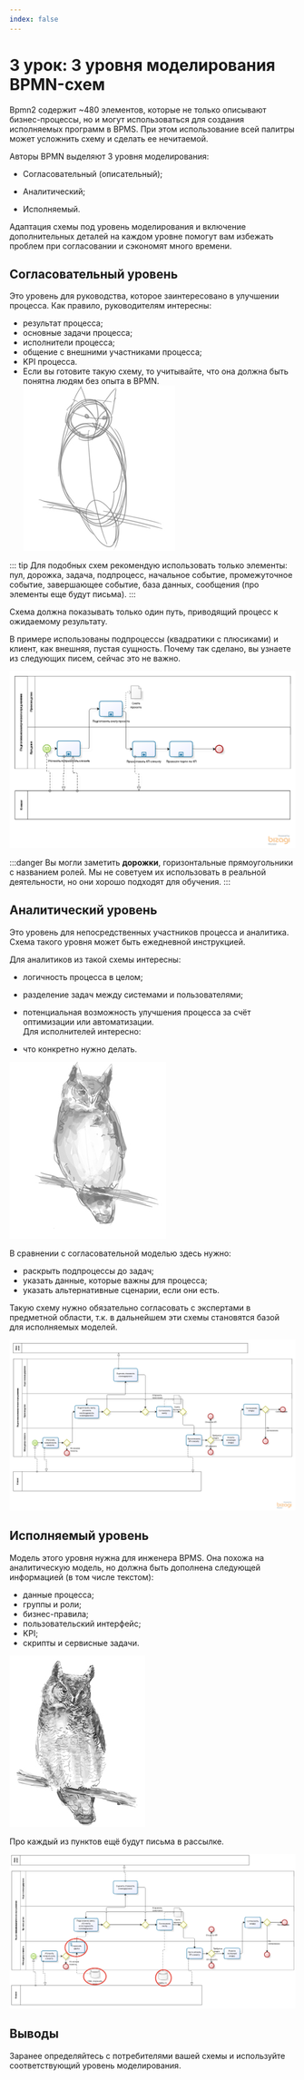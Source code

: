 ```yaml
---
index: false
---
```


# 3 урок:  3 уровня моделирования BPMN-схем

Bpmn2 содержит ~480 элементов, которые не только описывают бизнес-процессы, но и могут использоваться для создания исполняемых программ в BPMS. При этом использование всей палитры может усложнить схему и сделать ее нечитаемой.


Авторы BPMN выделяют 3 уровня моделирования: 



- Согласовательный (описательный);

- Аналитический;

- Исполняемый.

Адаптация схемы под уровень моделирования и включение дополнительных деталей на каждом уровне помогут вам избежать проблем при согласовании и сэкономят много времени.

## Согласовательный уровень

Это уровень для руководства, которое заинтересовано в улучшении процесса. Как правило, руководителям интересны:

- результат процесса;
- основные задачи процесса;
- исполнители процесса;
- общение с внешними участниками процесса;
- KPI процесса.
- Если вы готовите такую схему, то учитывайте, что она должна быть понятна людям без опыта в BPMN.  
![image](3_lesson_1.png)

::: tip
Для подобных схем рекомендую использовать только элементы: пул, дорожка, задача, подпроцесс, начальное событие, промежуточное событие, завершающее событие, база данных, сообщения (про элементы еще будут письма).
:::

Схема должна показывать только один путь, приводящий процесс к ожидаемому результату.

В примере использованы подпроцессы (квадратики с плюсиками) и клиент, как внешняя, пустая сущность. Почему так сделано, вы узнаете из следующих писем, сейчас это не важно.

![image](3_lesson_2.png)

:::danger
Вы могли заметить **дорожки**, горизонтальные прямоугольники с названием ролей. Мы не советуем их использовать в реальной деятельности, но они хорошо подходят для обучения.
:::

## Аналитический уровень

Это уровень для непосредственных участников процесса и аналитика. Схема такого уровня может быть ежедневной инструкцией.

Для аналитиков из такой схемы интересны:

- логичность процесса в целом;
- разделение задач между системами и пользователями;
- потенциальная возможность улучшения процесса за счёт оптимизации или автоматизации.  
Для исполнителей интересно:

- что конкретно нужно делать.

![image](3_lesson_3.png)

В сравнении с согласовательной моделью здесь нужно:

- раскрыть подпроцессы до задач;
- указать данные, которые важны для процесса;
- указать альтернативные сценарии, если они есть.

Такую схему нужно обязательно согласовать с экспертами в предметной области, т.к. в дальнейшем эти схемы становятся базой для исполняемых моделей.  


![image](3_lesson_4.png)

## Исполняемый уровень
Модель этого уровня нужна для инженера BPMS. Она похожа на аналитическую модель, но должна быть дополнена следующей информацией (в том числе текстом):


- данные процесса;
- группы и роли;
- бизнес-правила;
- пользовательский интерфейс;
- KPI;
- скрипты и сервисные задачи.

![image](3_lesson_5.png)

Про каждый из пунктов ещё будут письма в рассылке.

![image](3_lesson_6.png)


## Выводы

Заранее определяйтесь с потребителями вашей схемы и используйте соответствующий уровень моделирования.